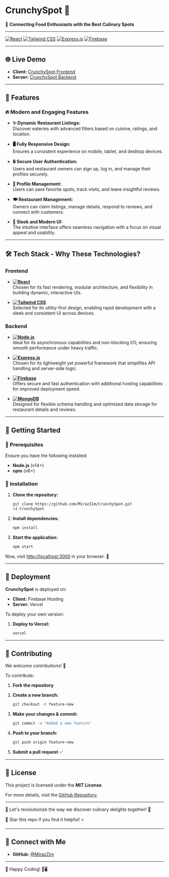 # CrunchySpot 🍔

🚀 **Connecting Food Enthusiasts with the Best Culinary Spots**

---

[![React](https://img.shields.io/badge/React-20232A?style=for-the-badge&logo=react&logoColor=61DAFB)](https://react.dev/)  [![Tailwind CSS](https://img.shields.io/badge/Tailwind%20CSS-06B6D4?style=for-the-badge&logo=tailwindcss&logoColor=white)](https://tailwindcss.com/)  [![Express.js](https://img.shields.io/badge/Express.js-000000?style=for-the-badge&logo=express&logoColor=white)](https://expressjs.com/)  [![Firebase](https://img.shields.io/badge/Firebase-FFCA28?style=for-the-badge&logo=firebase&logoColor=black)](https://firebase.google.com/)

---

## 🌐 Live Demo

- **Client:** [CrunchySpot Frontend](https://crunchyspot-22124.web.app)
- **Server:** [CrunchySpot Backend](https://crunchy-spot-server.vercel.app)

---

## 📌 Features

### 🔥 Modern and Engaging Features
- **✨ Dynamic Restaurant Listings:**  
  Discover eateries with advanced filters based on cuisine, ratings, and location.

- **🖥️ Fully Responsive Design:**  
  Ensures a consistent experience on mobile, tablet, and desktop devices.

- **🔒 Secure User Authentication:**  
  Users and restaurant owners can sign up, log in, and manage their profiles securely.

- **🏢 Profile Management:**  
  Users can save favorite spots, track visits, and leave insightful reviews.

- **🍽️ Restaurant Management:**  
  Owners can claim listings, manage details, respond to reviews, and connect with customers.

- **🔧 Sleek and Modern UI:**  
  The intuitive interface offers seamless navigation with a focus on visual appeal and usability.

---

## 🛠️ Tech Stack - Why These Technologies?

### **Frontend**

- **[![React](https://img.shields.io/badge/React-20232A?style=for-the-badge&logo=react&logoColor=61DAFB)](https://react.dev/)**  
  Chosen for its fast rendering, modular architecture, and flexibility in building dynamic, interactive UIs.

- **[![Tailwind CSS](https://img.shields.io/badge/Tailwind%20CSS-06B6D4?style=for-the-badge&logo=tailwindcss&logoColor=white)](https://tailwindcss.com/)**  
  Selected for its utility-first design, enabling rapid development with a sleek and consistent UI across devices.

### **Backend**

- **[![Node.js](https://img.shields.io/badge/Node.js-43853D?style=for-the-badge&logo=node.js&logoColor=white)](https://nodejs.org/)**  
  Ideal for its asynchronous capabilities and non-blocking I/O, ensuring smooth performance under heavy traffic.

- **[![Express.js](https://img.shields.io/badge/Express.js-000000?style=for-the-badge&logo=express&logoColor=white)](https://expressjs.com/)**  
  Chosen for its lightweight yet powerful framework that simplifies API handling and server-side logic.

- **[![Firebase](https://img.shields.io/badge/Firebase-FFCA28?style=for-the-badge&logo=firebase&logoColor=black)](https://firebase.google.com/)**  
  Offers secure and fast authentication with additional hosting capabilities for improved deployment speed.

- **[![MongoDB](https://img.shields.io/badge/MongoDB-4EA94B?style=for-the-badge&logo=mongodb&logoColor=white)](https://www.mongodb.com/)**  
  Designed for flexible schema handling and optimized data storage for restaurant details and reviews.

---

## 🚀 Getting Started

### 🔹 Prerequisites
Ensure you have the following installed:

- **Node.js** (v14+)
- **npm** (v6+)

### 🔹 Installation

1. **Clone the repository:**

   ```bash
   git clone https://github.com/MirazZim/CrunchySpot.git
   cd CrunchySpot
   ```

2. **Install dependencies:**

   ```bash
   npm install
   ```

3. **Start the application:**

   ```bash
   npm start
   ```

Now, visit [http://localhost:3000](http://localhost:3000) in your browser. 🎉

---

## 🚀 Deployment

**CrunchySpot** is deployed on:

- **Client:** Firebase Hosting
- **Server:** Vercel

To deploy your own version:

1. **Deploy to Vercel:**

   ```bash
   vercel
   ```

---

## 🤝 Contributing

We welcome contributions! 🚀

To contribute:

1. **Fork the repository**
2. **Create a new branch:**

   ```bash
   git checkout -b feature-new
   ```

3. **Make your changes & commit:**

   ```bash
   git commit -m "Added a new feature"
   ```

4. **Push to your branch:**

   ```bash
   git push origin feature-new
   ```

5. **Submit a pull request** ✅

---

## 📝 License

This project is licensed under the **MIT License**.

For more details, visit the [GitHub Repository](https://github.com/MirazZim/CrunchySpot).

---

🚀 Let's revolutionize the way we discover culinary delights together! 🚀

💙 Star this repo if you find it helpful! ⭐

---

## 📩 Connect with Me

- **GitHub:** [@MirazZim](https://github.com/MirazZim)

---

🔗 Happy Coding! 🚀🖥

